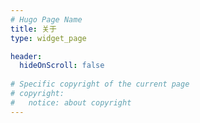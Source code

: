 ```yaml
---
# Hugo Page Name
title: 关于 
type: widget_page

header:
  hideOnScroll: false
 
# Specific copyright of the current page
# copyright:
#   notice: about copyright
---
```

